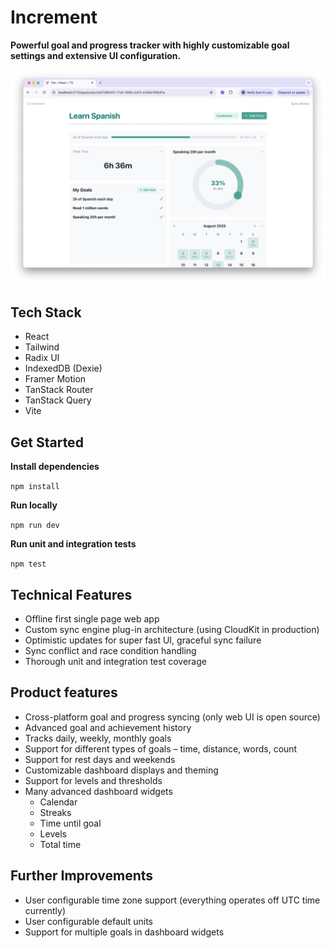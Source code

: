 # Increment

**Powerful goal and progress tracker with highly customizable goal
settings and extensive UI configuration.**

![Screenshot showing the Increment web dashboard](./docs//screenshot-1.png "Increment goal and time tracking")

## Tech Stack

* React
* Tailwind
* Radix UI
* IndexedDB (Dexie)
* Framer Motion
* TanStack Router
* TanStack Query
* Vite

## Get Started

**Install dependencies**

`npm install`

**Run locally**

`npm run dev`

**Run unit and integration tests**

`npm test`

## Technical Features

* Offline first single page web app 
* Custom sync engine plug-in architecture (using CloudKit in production)
* Optimistic updates for super fast UI, graceful sync failure 
* Sync conflict and race condition handling
* Thorough unit and integration test coverage

## Product features

* Cross-platform goal and progress syncing (only web UI is open source)
* Advanced goal and achievement history
* Tracks daily, weekly, monthly goals 
* Support for different types of goals – time, distance, words, count
* Support for rest days and weekends
* Customizable dashboard displays and theming
* Support for levels and thresholds
* Many advanced dashboard widgets
  * Calendar
  * Streaks
  * Time until goal
  * Levels
  * Total time

## Further Improvements

* User configurable time zone support (everything operates off UTC time currently)
* User configurable default units
* Support for multiple goals in dashboard widgets
